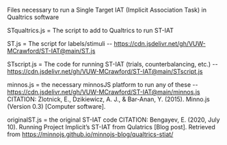 Files necessary to run a Single Target IAT (Implicit Association Task) in Qualtrics software


STqualtrics.js = The script to add to Qualtrics to run ST-IAT

ST.js = The script for labels/stimuli
 -- https://cdn.jsdelivr.net/gh/VUW-MCrawford/ST-IAT@main/ST.js

STscript.js = The code for running ST-IAT (trials, counterbalancing, etc.)
 -- https://cdn.jsdelivr.net/gh/VUW-MCrawford/ST-IAT@main/STscript.js

minnos.js = the necessary minnosJS platform to run any of these
 -- https://cdn.jsdelivr.net/gh/VUW-MCrawford/ST-IAT@main/minnos.js
 CITATION: Zlotnick, E., Dzikiewicz, A. J., & Bar-Anan, Y. (2015). Minno.js (Version 0.3) [Computer software].
 
originalST.js = the original ST-IAT code
 CITATION: Bengayev, E. (2020, July 10). Running Project Implicit’s ST-IAT from Qulatrics [Blog post]. Retrieved from https://minnojs.github.io/minnojs-blog/qualtrics-stiat/
